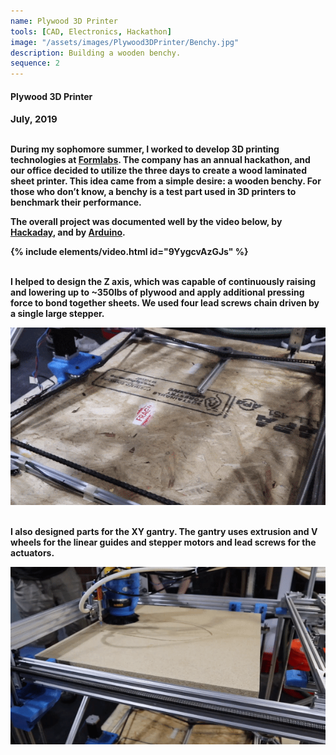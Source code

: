 ```yaml
---
name: Plywood 3D Printer
tools: [CAD, Electronics, Hackathon]
image: "/assets/images/Plywood3DPrinter/Benchy.jpg"
description: Building a wooden benchy.
sequence: 2
---
```

#### <b>Plywood 3D Printer<b>
<p style="font-size:15px; padding: 0 0 1em 0;">July, 2019</p>

During my sophomore summer, I worked to develop 3D printing technologies at [Formlabs](https://www.formlabs.com). The company has an annual hackathon, and our office decided to utilize the three days to create a wood laminated sheet printer. This idea came from a simple desire: a wooden benchy. For those who don’t know, a benchy is a test part used in 3D printers to benchmark their performance.

The overall project was documented well by the video below, by [Hackaday](https://hackaday.com/2019/07/25/3d-printer-meets-cnc-router-to-make-wood-prints/), and by [Arduino](https://blog.arduino.cc/2019/07/26/plywood-printer-uses-a-unique-mix-of-manufacturing-methods/).

{% include elements/video.html id="9YygcvAzGJs" %}

<br>
I helped to design the Z axis, which was capable of continuously raising and lowering up to ~350lbs of plywood and apply additional pressing force to bond together sheets. We used four lead screws chain driven by a single large stepper.

![Z-drive](\assets\images\Plywood3DPrinter\Z-drive.gif)

<br>
I also designed parts for the XY gantry. The gantry uses extrusion and V wheels for the linear guides and stepper motors and lead screws for the actuators.


![gantry](\assets\images\Plywood3DPrinter\Gantry.gif)
